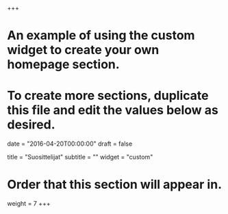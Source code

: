 +++
# An example of using the custom widget to create your own homepage section.
# To create more sections, duplicate this file and edit the values below as desired.

date = "2016-04-20T00:00:00"
draft = false

title = "Suosittelijat"
subtitle = ""
widget = "custom"

# Order that this section will appear in.
weight = 7
+++
<!--
## Vesa-Matti Salomäki, Suomen Punainen Risti

_F2F-koordinaattori_

Esimieheni Suomen Punaisella Ristillä _2014-2015_

#### vesa-matti.salomaki@punainenristi.fi, 020 701 2014

-->